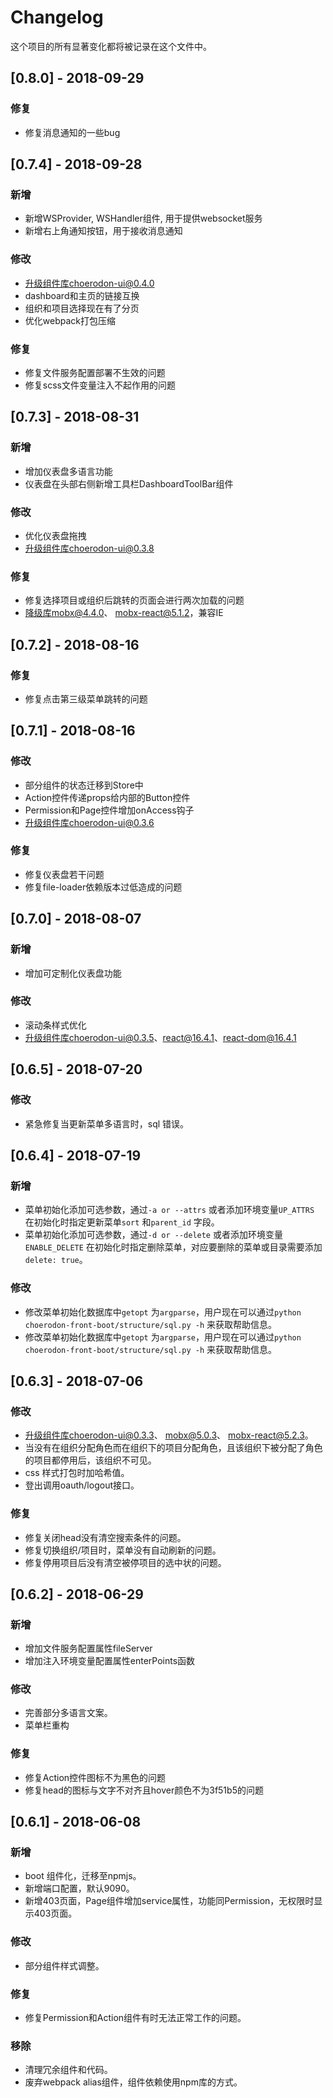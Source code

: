 # Changelog

这个项目的所有显著变化都将被记录在这个文件中。

## [0.8.0] - 2018-09-29

### 修复

- 修复消息通知的一些bug

## [0.7.4] - 2018-09-28

### 新增

- 新增WSProvider, WSHandler组件, 用于提供websocket服务
- 新增右上角通知按钮，用于接收消息通知

### 修改

- 升级组件库choerodon-ui@0.4.0
- dashboard和主页的链接互换
- 组织和项目选择现在有了分页
- 优化webpack打包压缩

### 修复

- 修复文件服务配置部署不生效的问题
- 修复scss文件变量注入不起作用的问题

## [0.7.3] - 2018-08-31

### 新增

- 增加仪表盘多语言功能
- 仪表盘在头部右侧新增工具栏DashboardToolBar组件

### 修改

- 优化仪表盘拖拽
- 升级组件库choerodon-ui@0.3.8

### 修复

- 修复选择项目或组织后跳转的页面会进行两次加载的问题
- 降级库mobx@4.4.0、 mobx-react@5.1.2，兼容IE

## [0.7.2] - 2018-08-16

### 修复

- 修复点击第三级菜单跳转的问题

## [0.7.1] - 2018-08-16

### 修改

- 部分组件的状态迁移到Store中
- Action控件传递props给内部的Button控件
- Permission和Page控件增加onAccess钩子
- 升级组件库choerodon-ui@0.3.6

### 修复

- 修复仪表盘若干问题
- 修复file-loader依赖版本过低造成的问题

## [0.7.0] - 2018-08-07

### 新增

- 增加可定制化仪表盘功能

### 修改

- 滚动条样式优化
- 升级组件库choerodon-ui@0.3.5、react@16.4.1、react-dom@16.4.1

## [0.6.5] - 2018-07-20

### 修改

- 紧急修复当更新菜单多语言时，sql 错误。

## [0.6.4] - 2018-07-19

### 新增

- 菜单初始化添加可选参数，通过`-a or --attrs` 或者添加环境变量`UP_ATTRS` 在初始化时指定更新菜单`sort` 和`parent_id` 字段。
- 菜单初始化添加可选参数，通过`-d or --delete` 或者添加环境变量`ENABLE_DELETE` 在初始化时指定删除菜单，对应要删除的菜单或目录需要添加`delete: true`。

### 修改

- 修改菜单初始化数据库中`getopt` 为`argparse`，用户现在可以通过`python choerodon-front-boot/structure/sql.py -h` 来获取帮助信息。
- 修改菜单初始化数据库中`getopt` 为`argparse`，用户现在可以通过`python choerodon-front-boot/structure/sql.py -h` 来获取帮助信息。

## [0.6.3] - 2018-07-06

### 修改

- 升级组件库choerodon-ui@0.3.3、 mobx@5.0.3、 mobx-react@5.2.3。
- 当没有在组织分配角色而在组织下的项目分配角色，且该组织下被分配了角色的项目都停用后，该组织不可见。
- css 样式打包时加哈希值。
- 登出调用oauth/logout接口。

### 修复

- 修复关闭head没有清空搜索条件的问题。
- 修复切换组织/项目时，菜单没有自动刷新的问题。
- 修复停用项目后没有清空被停项目的选中状的问题。

## [0.6.2] - 2018-06-29

### 新增

- 增加文件服务配置属性fileServer
- 增加注入环境变量配置属性enterPoints函数

### 修改

- 完善部分多语言文案。
- 菜单栏重构

### 修复

- 修复Action控件图标不为黑色的问题
- 修复head的图标与文字不对齐且hover颜色不为3f51b5的问题

## [0.6.1] - 2018-06-08

### 新增

- boot 组件化，迁移至npmjs。
- 新增端口配置，默认9090。
- 新增403页面，Page组件增加service属性，功能同Permission，无权限时显示403页面。

### 修改

- 部分组件样式调整。

### 修复

- 修复Permission和Action组件有时无法正常工作的问题。

### 移除

- 清理冗余组件和代码。
- 废弃webpack alias组件，组件依赖使用npm库的方式。

